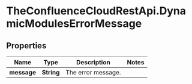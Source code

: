 # TheConfluenceCloudRestApi.DynamicModulesErrorMessage

## Properties
Name | Type | Description | Notes
------------ | ------------- | ------------- | -------------
**message** | **String** | The error message. | 
